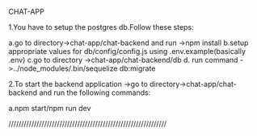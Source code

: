 CHAT-APP

1.You have to setup the postgres db.Follow these steps:

a.go to directory->chat-app/chat-backend and run ->npm install
b.setup appropriate values for db/config/config.js using .env.example(basically
.env)
c.go to directory ->chat-app/chat-backend/db
d. run command ->../node_modules/.bin/sequelize db:migrate

2.To start the backend application ->go to directory->chat-app/chat-backend and run the following commands:

a.npm start/npm run dev

//////////////////////////////////////////////////////////////
